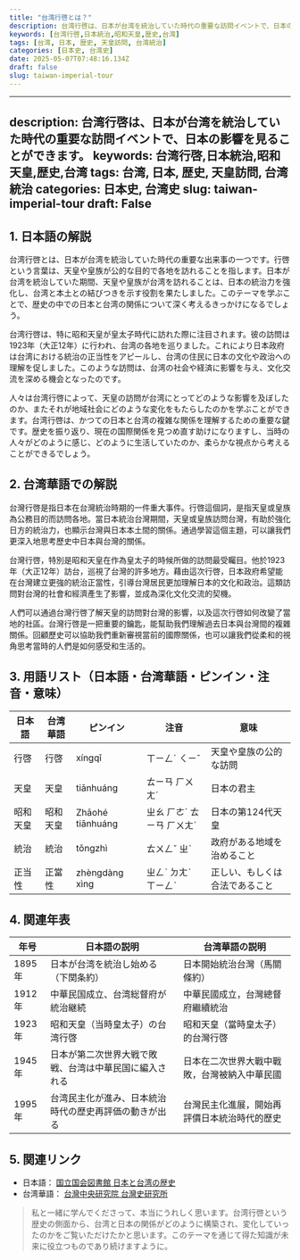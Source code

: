 ```yaml
---
title: "台湾行啓とは？"
description: 台湾行啓は、日本が台湾を統治していた時代の重要な訪問イベントで、日本の影響を見ることができます。
keywords: [台湾行啓,日本統治,昭和天皇,歴史,台湾]
tags: [台湾, 日本, 歴史, 天皇訪問, 台湾統治]
categories: [日本史, 台湾史]
date: 2025-05-07T07:48:16.134Z
draft: false
slug: taiwan-imperial-tour
---
```


---
description: 台湾行啓は、日本が台湾を統治していた時代の重要な訪問イベントで、日本の影響を見ることができます。
keywords: 台湾行啓,日本統治,昭和天皇,歴史,台湾
tags: 台湾, 日本, 歴史, 天皇訪問, 台湾統治
categories: 日本史, 台湾史
slug: taiwan-imperial-tour
draft: False
---

## 1. 日本語の解説

台湾行啓とは、日本が台湾を統治していた時代の重要な出来事の一つです。行啓という言葉は、天皇や皇族が公的な目的で各地を訪れることを指します。日本が台湾を統治していた期間、天皇や皇族が台湾を訪れることは、日本の統治力を強化し、台湾と本土との結びつきを示す役割を果たしました。このテーマを学ぶことで、歴史の中での日本と台湾の関係について深く考えるきっかけになるでしょう。

台湾行啓は、特に昭和天皇が皇太子時代に訪れた際に注目されます。彼の訪問は1923年（大正12年）に行われ、台湾の各地を巡りました。これにより日本政府は台湾における統治の正当性をアピールし、台湾の住民に日本の文化や政治への理解を促しました。このような訪問は、台湾の社会や経済に影響を与え、文化交流を深める機会となったのです。

人々は台湾行啓によって、天皇の訪問が台湾にとってどのような影響を及ぼしたのか、またそれが地域社会にどのような変化をもたらしたのかを学ぶことができます。台湾行啓は、かつての日本と台湾の複雑な関係を理解するための重要な鍵です。歴史を振り返り、現在の国際関係を見つめ直す助けになりますし、当時の人々がどのように感じ、どのように生活していたのか、柔らかな視点から考えることができるでしょう。

## 2. 台湾華語での解説

台灣行啓是指日本在台灣統治時期的一件重大事件。行啓這個詞，是指天皇或皇族為公務目的而訪問各地。當日本統治台灣期間，天皇或皇族訪問台灣，有助於強化日方的統治力，也顯示台灣與日本本土間的關係。通過學習這個主題，可以讓我們更深入地思考歷史中日本與台灣的關係。

台灣行啓，特別是昭和天皇在作為皇太子的時候所做的訪問最受矚目。他於1923年（大正12年）訪台，巡視了台灣的許多地方。藉由這次行啓，日本政府希望能在台灣建立更強的統治正當性，引導台灣居民更加理解日本的文化和政治。這類訪問對台灣的社會和經濟產生了影響，並成為深化文化交流的契機。

人們可以通過台灣行啓了解天皇的訪問對台灣的影響，以及這次行啓如何改變了當地的社區。台灣行啓是一把重要的鑰匙，能幫助我們理解過去日本與台灣間的複雜關係。回顧歷史可以協助我們重新審視當前的國際關係，也可以讓我們從柔和的視角思考當時的人們是如何感受和生活的。

## 3. 用語リスト（日本語・台湾華語・ピンイン・注音・意味）

| 日本語     | 台湾華語   | ピンイン    | 注音     | 意味                           |
|----------|----------|----------|---------|------------------------------|
| 行啓       | 行啓      | xíngqǐ    | ㄒㄧㄥˊ ㄑㄧˇ | 天皇や皇族の公的な訪問          |
| 天皇       | 天皇      | tiānhuáng | ㄊㄧㄢ ㄏㄨㄤˊ | 日本の君主                     |
| 昭和天皇   | 昭和天皇  | Zhāohé tiānhuáng | ㄓㄠ ㄏㄜˊ ㄊㄧㄢ ㄏㄨㄤˊ | 日本の第124代天皇               |
| 統治       | 統治      | tǒngzhì   | ㄊㄨㄥˇ ㄓˋ | 政府がある地域を治めること      |
| 正当性     | 正當性    | zhèngdàng xìng | ㄓㄥˋ ㄉㄤˋ ㄒㄧㄥˋ | 正しい、もしくは合法であること |

## 4. 関連年表

| 年号   | 日本語の説明                                   | 台湾華語の説明                               |
|------|-------------------------------------------|----------------------------------------|
| 1895年 | 日本が台湾を統治し始める（下関条約）                     | 日本開始統治台灣（馬關條約）                        |
| 1912年 | 中華民国成立、台湾総督府が統治継続                      | 中華民國成立，台灣總督府繼續統治                      |
| 1923年 | 昭和天皇（当時皇太子）の台湾行啓                     | 昭和天皇（當時皇太子）的台灣行啓                     |
| 1945年 | 日本が第二次世界大戦で敗戦、台湾は中華民国に編入される           | 日本在二次世界大戰中戰敗，台灣被納入中華民國          |
| 1995年 | 台湾民主化が進み、日本統治時代の歴史再評価の動きが出る        | 台灣民主化進展，開始再評價日本統治時代的歷史          |

## 5. 関連リンク

- 日本語： [国立国会図書館 日本と台湾の歴史](https://www.ndl.go.jp/modern/essay/03_taiwan.html)
- 台湾華語： [台灣中央研究院 台灣史研究所](http://www.ith.sinica.edu.tw/)

>私と一緒に学んでくださって、本当にうれしく思います。台湾行啓という歴史の側面から、台湾と日本の関係がどのように構築され、変化していったのかをご覧いただけたかと思います。このテーマを通じて得た知識が未来に役立つものであり続けますように。